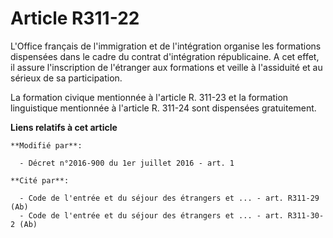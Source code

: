 # Article R311-22

L'Office français de l'immigration et de l'intégration organise les formations dispensées dans le cadre du contrat
d'intégration républicaine. A cet effet, il assure l'inscription de l'étranger aux formations et veille à l'assiduité et au
sérieux de sa participation. 

La formation civique mentionnée à l'article R. 311-23 et la formation linguistique mentionnée à l'article R. 311-24 sont
dispensées gratuitement.

**Liens relatifs à cet article**

	**Modifié par**:

	  - Décret n°2016-900 du 1er juillet 2016 - art. 1

	**Cité par**:

	  - Code de l'entrée et du séjour des étrangers et ... - art. R311-29 (Ab)
	  - Code de l'entrée et du séjour des étrangers et ... - art. R311-30-2 (Ab)
